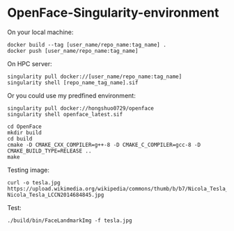 # OpenFace-Singularity-environment

On your local machine:
```shell
docker build --tag [user_name/repo_name:tag_name] .
docker push [user_name/repo_name:tag_name]
```

On HPC server:
```shell
singularity pull docker://[user_name/repo_name:tag_name]
singularity shell [repo_name_tag_name].sif
```

Or you could use my predfined environment:
```
singularity pull docker://hongshuo0729/openface
singularity shell openface_latest.sif
```

```
cd OpenFace
mkdir build
cd build
cmake -D CMAKE_CXX_COMPILER=g++-8 -D CMAKE_C_COMPILER=gcc-8 -D CMAKE_BUILD_TYPE=RELEASE ..
make
```

Testing image:
```
curl -o tesla.jpg https://upload.wikimedia.org/wikipedia/commons/thumb/b/b7/Nicola_Tesla_LCCN2014684845.jpg/559px-Nicola_Tesla_LCCN2014684845.jpg 
```

Test:
```shell
./build/bin/FaceLandmarkImg -f tesla.jpg
```

